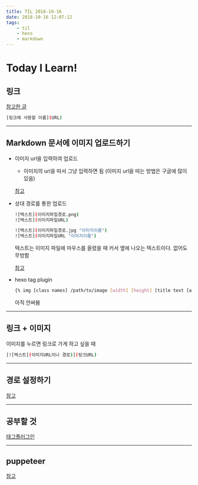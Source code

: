 ```yaml
---
title: TIL 2018-10-16
date: 2018-10-16 12:07:12
tags:
    - til
    - hexo
    - markdown
---
```


# Today I Learn!

## 링크
[참고한 글](https://gist.github.com/ninanung/2b81a5db946c26c98c573e3662a92b62)

``` bash
[링크에 사용할 이름](URL)
```

---

## Markdown 문서에 이미지 업로드하기

- 이미지 url을 입력하여 업로드
    - 이미지의 url을 따서 그냥 입력하면 됨 (이미지 url을 따는 방법은 구글에 많이 있음)
    
    [참고](https://twosb.github.io/2018/07/01/Hexo%20%EB%B8%94%EB%A1%9C%EA%B7%B8%20%EC%B4%88%EA%B0%84%EB%8B%A8%20Markdown%20%EC%9D%B4%EB%AF%B8%EC%A7%80%20%EC%97%85%EB%A1%9C%EB%93%9C%20%EB%B0%A9%EB%B2%95/)


- 상대 경로를 통한 업로드
    ``` bash
    ![텍스트](이미지파일경로.png)
    ![텍스트](이미지파일URL)

    ![텍스트](이미지파일경로.jpg "이미지이름")
    ![텍스트](이미지파일URL "이미지이름")
    ```
    텍스트는 이미지 파일에 마우스를 올렸을 때 커서 옆에 나오는 텍스트이다. 없어도 무방함

    [참고](https://futurecreator.github.io/2016/06/21/hexo-basic-usage/)


- hexo tag plugin

    ``` bash
    {% img [class names] /path/to/image [width] [height] [title text [alt text]] %}
    ```
    아직 안써봄

---

## 링크 + 이미지

이미지를 누르면 링크로 가게 하고 싶을 때

``` bash
[![텍스트](이미지URL이나 경로)](링크URL)
```

---

## 경로 설정하기
[참고](https://blog.jaeyoon.io/2017/12/jekyll-image.html)

---

## 공부할 것

[태그플러그인](https://futurecreator.github.io/2016/06/19/hexo-tag-plugins/)

--- 

## puppeteer

[참고](https://github.com/GoogleChrome/puppeteer)


